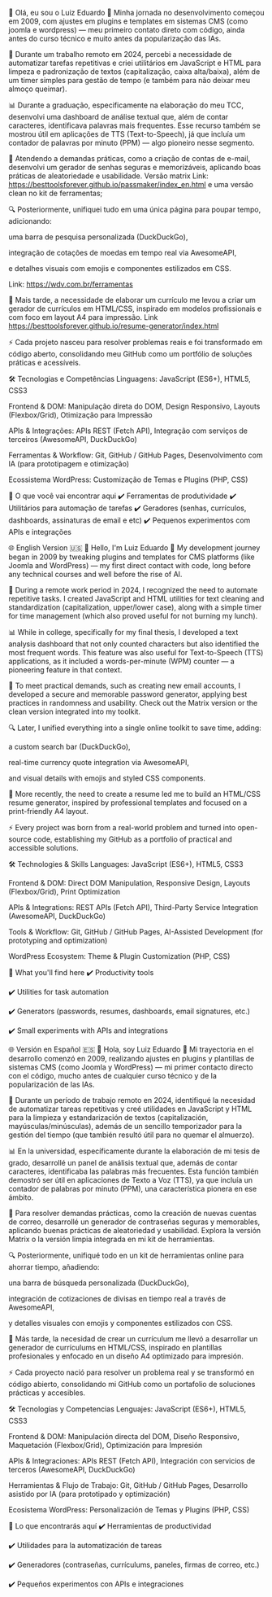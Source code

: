 👋 Olá, eu sou o Luiz Eduardo
📌 Minha jornada no desenvolvimento começou em 2009, com ajustes em plugins e templates em sistemas CMS (como joomla e wordpress) — meu primeiro contato direto com código, ainda antes do curso técnico e muito antes da popularização das IAs.

🔧 Durante um trabalho remoto em 2024, percebi a necessidade de automatizar tarefas repetitivas e criei utilitários em JavaScript e HTML para limpeza e padronização de textos (capitalização, caixa alta/baixa), além de um timer simples para gestão de tempo (e também para não deixar meu almoço queimar).

📊 Durante a graduação, especificamente na elaboração do meu TCC, desenvolvi uma dashboard de análise textual que, além de contar caracteres, identificava palavras mais frequentes. Esse recurso também se mostrou útil em aplicações de TTS (Text-to-Speech), já que incluía um contador de palavras por minuto (PPM) — algo pioneiro nesse segmento.

🔐 Atendendo a demandas práticas, como a criação de contas de e-mail, desenvolvi um gerador de senhas seguras e memorizáveis, aplicando boas práticas de aleatoriedade e usabilidade.
Versão matrix Link: https://besttoolsforever.github.io/passmaker/index_en.html e uma versão clean no kit de ferramentas;

🔍 Posteriormente, unifiquei tudo em uma única página para poupar tempo, adicionando:

uma barra de pesquisa personalizada (DuckDuckGo),

integração de cotações de moedas em tempo real via AwesomeAPI,

e detalhes visuais com emojis e componentes estilizados em CSS.

Link: https://wdv.com.br/ferramentas

📄 Mais tarde, a necessidade de elaborar um currículo me levou a criar um gerador de currículos em HTML/CSS, inspirado em modelos profissionais e com foco em layout A4 para impressão.
Link https://besttoolsforever.github.io/resume-generator/index.html

⚡ Cada projeto nasceu para resolver problemas reais e foi transformado em código aberto, consolidando meu GitHub como um portfólio de soluções práticas e acessíveis.

🛠️ Tecnologias e Competências
Linguagens: JavaScript (ES6+), HTML5, CSS3

Frontend & DOM: Manipulação direta do DOM, Design Responsivo, Layouts (Flexbox/Grid), Otimização para Impressão

APIs & Integrações: APIs REST (Fetch API), Integração com serviços de terceiros (AwesomeAPI, DuckDuckGo)

Ferramentas & Workflow: Git, GitHub / GitHub Pages, Desenvolvimento com IA (para prototipagem e otimização)

Ecossistema WordPress: Customização de Temas e Plugins (PHP, CSS)

🚀 O que você vai encontrar aqui
✔️ Ferramentas de produtividade
✔️ Utilitários para automação de tarefas
✔️ Geradores (senhas, currículos, dashboards, assinaturas de email e etc)
✔️ Pequenos experimentos com APIs e integrações

🌐 English Version 🇺🇸
👋 Hello, I'm Luiz Eduardo
📌 My development journey began in 2009 by tweaking plugins and templates for CMS platforms (like Joomla and WordPress) — my first direct contact with code, long before any technical courses and well before the rise of AI.

🔧 During a remote work period in 2024, I recognized the need to automate repetitive tasks. I created JavaScript and HTML utilities for text cleaning and standardization (capitalization, upper/lower case), along with a simple timer for time management (which also proved useful for not burning my lunch).

📊 While in college, specifically for my final thesis, I developed a text analysis dashboard that not only counted characters but also identified the most frequent words. This feature was also useful for Text-to-Speech (TTS) applications, as it included a words-per-minute (WPM) counter — a pioneering feature in that context.

🔐 To meet practical demands, such as creating new email accounts, I developed a secure and memorable password generator, applying best practices in randomness and usability. Check out the Matrix version or the clean version integrated into my toolkit.

🔍 Later, I unified everything into a single online toolkit to save time, adding:

a custom search bar (DuckDuckGo),

real-time currency quote integration via AwesomeAPI,

and visual details with emojis and styled CSS components.

📄 More recently, the need to create a resume led me to build an HTML/CSS resume generator, inspired by professional templates and focused on a print-friendly A4 layout.

⚡ Every project was born from a real-world problem and turned into open-source code, establishing my GitHub as a portfolio of practical and accessible solutions.

🛠️ Technologies & Skills
Languages: JavaScript (ES6+), HTML5, CSS3

Frontend & DOM: Direct DOM Manipulation, Responsive Design, Layouts (Flexbox/Grid), Print Optimization

APIs & Integrations: REST APIs (Fetch API), Third-Party Service Integration (AwesomeAPI, DuckDuckGo)

Tools & Workflow: Git, GitHub / GitHub Pages, AI-Assisted Development (for prototyping and optimization)

WordPress Ecosystem: Theme & Plugin Customization (PHP, CSS)

🚀 What you'll find here
✔️ Productivity tools


✔️ Utilities for task automation


✔️ Generators (passwords, resumes, dashboards, email signatures, etc.)


✔️ Small experiments with APIs and integrations

🌐 Versión en Español 🇪🇸
👋 Hola, soy Luiz Eduardo
📌 Mi trayectoria en el desarrollo comenzó en 2009, realizando ajustes en plugins y plantillas de sistemas CMS (como Joomla y WordPress) — mi primer contacto directo con el código, mucho antes de cualquier curso técnico y de la popularización de las IAs.

🔧 Durante un período de trabajo remoto en 2024, identifiqué la necesidad de automatizar tareas repetitivas y creé utilidades en JavaScript y HTML para la limpieza y estandarización de textos (capitalización, mayúsculas/minúsculas), además de un sencillo temporizador para la gestión del tiempo (que también resultó útil para no quemar el almuerzo).

📊 En la universidad, específicamente durante la elaboración de mi tesis de grado, desarrollé un panel de análisis textual que, además de contar caracteres, identificaba las palabras más frecuentes. Esta función también demostró ser útil en aplicaciones de Texto a Voz (TTS), ya que incluía un contador de palabras por minuto (PPM), una característica pionera en ese ámbito.

🔐 Para resolver demandas prácticas, como la creación de nuevas cuentas de correo, desarrollé un generador de contraseñas seguras y memorables, aplicando buenas prácticas de aleatoriedad y usabilidad. Explora la versión Matrix o la versión limpia integrada en mi kit de herramientas.

🔍 Posteriormente, unifiqué todo en un kit de herramientas online para ahorrar tiempo, añadiendo:

una barra de búsqueda personalizada (DuckDuckGo),

integración de cotizaciones de divisas en tiempo real a través de AwesomeAPI,

y detalles visuales con emojis y componentes estilizados con CSS.

📄 Más tarde, la necesidad de crear un currículum me llevó a desarrollar un generador de currículums en HTML/CSS, inspirado en plantillas profesionales y enfocado en un diseño A4 optimizado para impresión.

⚡ Cada proyecto nació para resolver un problema real y se transformó en código abierto, consolidando mi GitHub como un portafolio de soluciones prácticas y accesibles.

🛠️ Tecnologías y Competencias
Lenguajes: JavaScript (ES6+), HTML5, CSS3

Frontend & DOM: Manipulación directa del DOM, Diseño Responsivo, Maquetación (Flexbox/Grid), Optimización para Impresión

APIs & Integraciones: APIs REST (Fetch API), Integración con servicios de terceros (AwesomeAPI, DuckDuckGo)

Herramientas & Flujo de Trabajo: Git, GitHub / GitHub Pages, Desarrollo asistido por IA (para prototipado y optimización)

Ecosistema WordPress: Personalización de Temas y Plugins (PHP, CSS)

🚀 Lo que encontrarás aquí
✔️ Herramientas de productividad


✔️ Utilidades para la automatización de tareas


✔️ Generadores (contraseñas, currículums, paneles, firmas de correo, etc.)


✔️ Pequeños experimentos con APIs e integraciones
